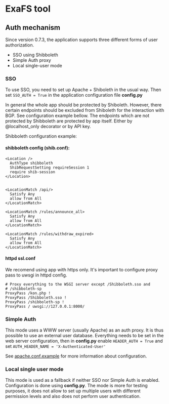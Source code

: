 # ExaFS tool
## Auth mechanism

Since version 0.7.3, the application supports three different forms of user authorization. 

* SSO using Shibboleth
* Simple Auth proxy 
* Local single-user mode 

### SSO
To use SSO, you need to set up Apache + Shiboleth in the usual way. Then set `SSO_AUTH = True` in the application configuration file **config.py**

In general the whole app should be protected by Shiboleth. However, there certain endpoints should be excluded from Shiboleth for the interaction with BGP. See configuration example bellow. The endpoints which are not protected by Shibboleth are protected by app itself. Either by @localhost_only decorator or by API key. 

Shibboleth configuration example:

#### shibboleth config (shib.conf):

```
<Location />
  AuthType shibboleth
  ShibRequestSetting requireSession 1
  require shib-session
</Location>


<LocationMatch /api/>
  Satisfy Any
  allow from All
</LocationMatch>

<LocationMatch /rules/announce_all>
  Satisfy Any
  allow from All
</LocationMatch>

<LocationMatch /rules/withdraw_expired>
  Satisfy Any
  allow from All
</LocationMatch> 
```


#### httpd ssl.conf 
We recomend using app with https only. It's important to configure proxy pass to uwsgi in httpd config.
```
# Proxy everything to the WSGI server except /Shibboleth.sso and
# /shibboleth-sp
ProxyPass /kon.php !
ProxyPass /Shibboleth.sso !
ProxyPass /shibboleth-sp !
ProxyPass / uwsgi://127.0.0.1:8000/
```

### Simple Auth
This mode uses a WWW server (usually Apache) as an auth proxy. It is thus possible to use an external user database. Everything needs to be set in the web server configuration, then in **config.py** enable `HEADER_AUTH = True` and set `AUTH_HEADER_NAME = 'X-Authenticated-User'` 

See [apache.conf.example](./apache.conf.example) for more information about configuration.

### Local single user mode
This mode is used as a fallback if neither SSO nor Simple Auth is enabled. Configuration is done using **config.py**. The mode is more for testing purposes, it does not allow to set up multiple users with different permission levels and also does not perform user authentication. 